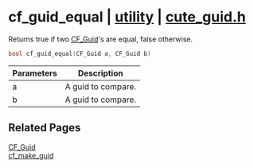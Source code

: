 # cf_guid_equal | [utility](https://github.com/RandyGaul/cute_framework/blob/master/docs/utility/README.md) | [cute_guid.h](https://github.com/RandyGaul/cute_framework/blob/master/include/cute_guid.h)

Returns true if two [CF_Guid](https://github.com/RandyGaul/cute_framework/blob/master/docs/utility/cf_guid.md)'s are equal, false otherwise.

```cpp
bool cf_guid_equal(CF_Guid a, CF_Guid b)
```

Parameters | Description
--- | ---
a | A guid to compare.
b | A guid to compare.

## Related Pages

[CF_Guid](https://github.com/RandyGaul/cute_framework/blob/master/docs/utility/cf_guid.md)  
[cf_make_guid](https://github.com/RandyGaul/cute_framework/blob/master/docs/utility/cf_make_guid.md)  
